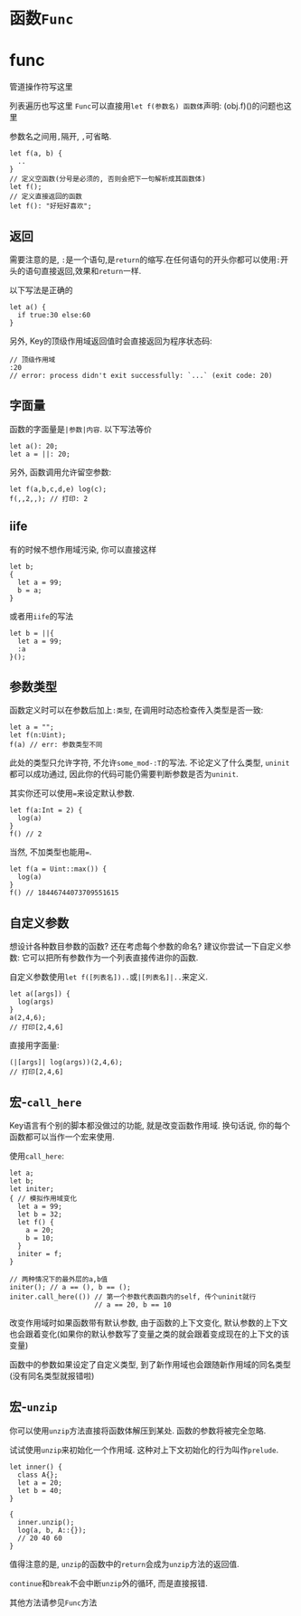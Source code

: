 # 函数`Func`
# func

管道操作符写这里

列表遍历也写这里
`Func`可以直接用`let f(参数名) 函数体`声明: 
(obj.f)()的问题也这里

参数名之间用`,`隔开, `,`可省略. 

```ks
let f(a, b) {
  ..
}
// 定义空函数(分号是必须的, 否则会把下一句解析成其函数体)
let f();
// 定义直接返回的函数
let f(): "好短好喜欢";
```

## 返回

需要注意的是, `:`是一个语句,是`return`的缩写.在任何语句的开头你都可以使用`:`开头的语句直接返回,效果和`return`一样.

以下写法是正确的

```ks
let a() {
  if true:30 else:60
}
```

另外, Key的顶级作用域返回值时会直接返回为程序状态码:

```ks
// 顶级作用域
:20
// error: process didn't exit successfully: `...` (exit code: 20)
```

## 字面量

函数的字面量是`|参数|内容`. 以下写法等价

```ks
let a(): 20;
let a = ||: 20;
```

另外, 函数调用允许留空参数:

```ks
let f(a,b,c,d,e) log(c);
f(,,2,,); // 打印: 2
```

## iife

有的时候不想作用域污染, 你可以直接这样

```ks
let b;
{
  let a = 99;
  b = a;
}
```

或者用`iife`的写法

```ks
let b = ||{
  let a = 99;
  :a
}();
```

## 参数类型

函数定义时可以在参数后加上`:类型`, 在调用时动态检查传入类型是否一致:

```ks
let a = "";
let f(n:Uint);
f(a) // err: 参数类型不同
```

此处的类型只允许字符, 不允许`some_mod-:T`的写法. 不论定义了什么类型, `uninit`都可以成功通过, 因此你的代码可能仍需要判断参数是否为`uninit`. 

其实你还可以使用`=`来设定默认参数.

```ks
let f(a:Int = 2) {
  log(a)
}
f() // 2
```

当然, 不加类型也能用`=`. 

```ks
let f(a = Uint::max()) {
  log(a)
}
f() // 18446744073709551615
```

## 自定义参数

想设计各种数目参数的函数? 还在考虑每个参数的命名? 建议你尝试一下自定义参数: 它可以把所有参数作为一个列表直接传进你的函数. 

自定义参数使用`let f([列表名])..`或`|[列表名]|..`来定义. 

```ks
let a([args]) {
  log(args)
}
a(2,4,6);
// 打印[2,4,6]
```

直接用字面量: 

```ks
(|[args]| log(args))(2,4,6);
// 打印[2,4,6]
```

## 宏-`call_here`

Key语言有个别的脚本都没做过的功能, 就是改变函数作用域. 换句话说, 你的每个函数都可以当作一个宏来使用. 

使用`call_here`:

```ks
let a;
let b;
let initer;
{ // 模拟作用域变化
  let a = 99;
  let b = 32;
  let f() {
    a = 20;
    b = 10;
  }
  initer = f;
}

// 两种情况下的最外层的a,b值
initer(); // a == (), b == ();
initer.call_here(()) // 第一个参数代表函数内的self, 传个uninit就行
                     // a == 20, b == 10
```

改变作用域时如果函数带有默认参数, 由于函数的上下文变化, 默认参数的上下文也会跟着变化(如果你的默认参数写了变量之类的就会跟着变成现在的上下文的该变量)

函数中的参数如果设定了自定义类型, 到了新作用域也会跟随新作用域的同名类型(没有同名类型就报错啦)

## 宏-`unzip`

你可以使用`unzip`方法直接将函数体解压到某处. 函数的参数将被完全忽略. 

试试使用`unzip`来初始化一个作用域. 这种对上下文初始化的行为叫作`prelude`. 

```ks
let inner() {
  class A{};
  let a = 20;
  let b = 40;
}

{
  inner.unzip();
  log(a, b, A::{});
  // 20 40 60
}
```

值得注意的是, `unzip`的函数中的`return`会成为`unzip`方法的返回值. 

`continue`和`break`不会中断`unzip`外的循环, 而是直接报错. 

其他方法请参见<jmp to="/prim/func">`Func`方法</jmp>